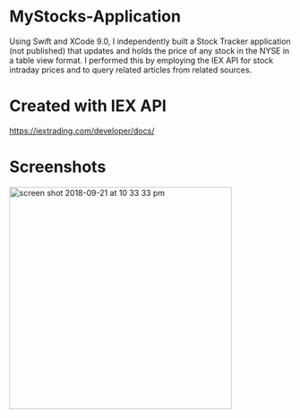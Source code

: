 # MyStocks-Application
Using Swift and XCode 9.0, I independently built a Stock Tracker application (not published) that updates and holds the price of any stock in the NYSE in a table view format. I performed this by employing the IEX API for stock intraday prices and to query related articles from related sources.


# Created with IEX API
https://iextrading.com/developer/docs/


# Screenshots

<img width="397" alt="screen shot 2018-09-21 at 10 33 33 pm" src="https://user-images.githubusercontent.com/31907640/45913838-d13bf100-bdef-11e8-9353-95d2f45c941a.png">

